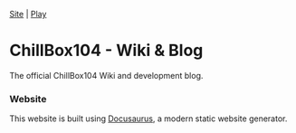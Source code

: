 [Site](https://chillbox-104.github.io/) | [Play](https://chillbox-104.github.io/site/docs/play/)
# ChillBox104 - Wiki & Blog

The official ChillBox104 Wiki and development blog.

### Website

This website is built using [Docusaurus](https://docusaurus.io/), a modern static website generator.